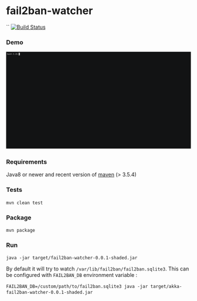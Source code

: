 fail2ban-watcher
===========
``
[![Build Status](https://travis-ci.org/romibuzi/akka-fail2ban-watcher.svg?branch=master)](https://travis-ci.org/romibuzi/akka-fail2ban-watcher)

### Demo

![demo](demo.gif)

### Requirements

Java8 or newer and recent version of [maven](https://maven.apache.org/) (> 3.5.4)

### Tests

```
mvn clean test
```

### Package

```
mvn package
```

### Run

```
java -jar target/fail2ban-watcher-0.0.1-shaded.jar
```

By default it will try to watch `/var/lib/fail2ban/fail2ban.sqlite3`.
This can be configured with `FAIL2BAN_DB` environment variable :

```
FAIL2BAN_DB=/custom/path/to/fail2ban.sqlite3 java -jar target/akka-fail2ban-watcher-0.0.1-shaded.jar
```
